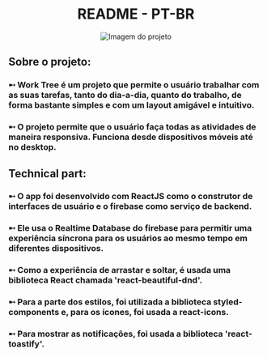 <center>
  <h1>README - PT-BR</h1>

  ![Imagem do projeto](https://i.imgur.com/ngJvyew.png)
</center>

## Sobre o projeto:

### ➸ Work Tree é um projeto que permite o usuário trabalhar com as suas tarefas, tanto do dia-a-dia, quanto do trabalho, de forma bastante simples e com um layout amigável e intuitivo.

### ➸ O projeto permite que o usuário faça todas as atividades de maneira responsiva. Funciona desde dispositivos móveis até no desktop.

## Technical part:

### ➸ O app foi desenvolvido com ReactJS como o construtor de interfaces de usuário e o firebase como serviço de backend.

### ➸ Ele usa o Realtime Database do firebase para permitir uma experiência síncrona para os usuários ao mesmo tempo em diferentes dispositivos.

### ➸ Como a experiência de arrastar e soltar, é usada uma biblioteca React chamada 'react-beautiful-dnd'.

### ➸ Para a parte dos estilos, foi utilizada a biblioteca styled-components e, para os ícones, foi usada a react-icons.

### ➸ Para mostrar as notificações, foi usada a biblioteca 'react-toastify'.
